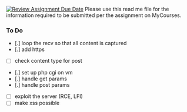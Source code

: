 [![Review Assignment Due Date](https://classroom.github.com/assets/deadline-readme-button-24ddc0f5d75046c5622901739e7c5dd533143b0c8e959d652212380cedb1ea36.svg)](https://classroom.github.com/a/sTwDFqBw)
Please use this read me file for the information required to be submitted per the assignment on MyCourses.


### To Do
- [.] loop the recv so that all content is captured
- [.] add https
- [ ] check content type for post
- [.] set up php cgi on vm
- [.] handle get params
- [.] handle post params
- [ ] exploit the server (RCE, LFI)
- [ ] make xss possible
